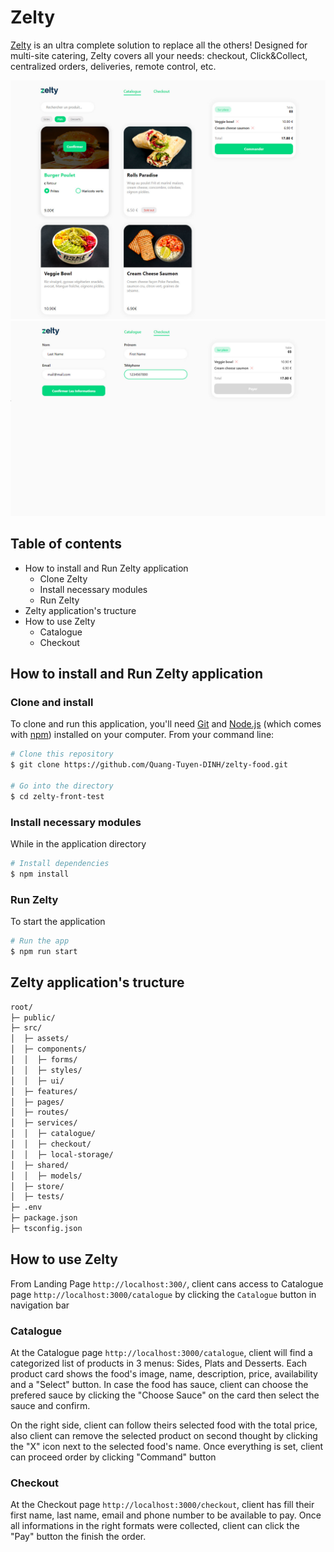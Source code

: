 # Zelty
[Zelty](https://food-dinh.vercel.app/) is an ultra complete solution to replace all the others!
Designed for multi-site catering, Zelty covers all your needs: checkout, Click&Collect, centralized orders, deliveries, remote control, etc.

![Screenshot](./src/assets/demo/catalogue.jpg)
![Screenshot](./src/assets/demo/checkout.jpg)

## Table of contents
* How to install and Run Zelty application
    * Clone Zelty
    * Install necessary modules
    * Run Zelty
* Zelty application's tructure
* How to use Zelty
    * Catalogue
    * Checkout


## How to install and Run Zelty application
### Clone and install
To clone and run this application, you'll need [Git](https://git-scm.com) and [Node.js](https://nodejs.org/en/download/) (which comes with [npm](http://npmjs.com)) installed on your computer. From your command line:

```bash
# Clone this repository
$ git clone https://github.com/Quang-Tuyen-DINH/zelty-food.git

# Go into the directory
$ cd zelty-front-test
```

### Install necessary modules
While in the application directory

```bash
# Install dependencies
$ npm install
```

### Run Zelty
To start the application

```bash
# Run the app
$ npm run start
```

## Zelty application's tructure
```bash
root/
├─ public/
├─ src/
│  ├─ assets/
│  ├─ components/
│  │  ├─ forms/
│  │  ├─ styles/
│  │  ├─ ui/
│  ├─ features/
│  ├─ pages/
│  ├─ routes/
│  ├─ services/
│  │  ├─ catalogue/
│  │  ├─ checkout/
│  │  ├─ local-storage/
│  ├─ shared/
│  │  ├─ models/
│  ├─ store/
│  ├─ tests/
├─ .env
├─ package.json
├─ tsconfig.json
```

## How to use Zelty
From Landing Page `http://localhost:300/`, client cans access to Catalogue page `http://localhost:3000/catalogue` by clicking the `Catalogue` button in navigation bar

### Catalogue
At the Catalogue page `http://localhost:3000/catalogue`, client will find a categorized list of products in 3 menus: Sides, Plats and Desserts. Each product card shows the food's image, name, description, price, availability and a "Select" button. In case the food has sauce, client can choose the prefered sauce by clicking the "Choose Sauce" on the card then select the sauce and confirm.

On the right side, client can follow theirs selected food with the total price, also client can remove the selected product on second thought by clicking the "X" icon next to the selected food's name. Once everything is set, client can proceed order by clicking "Command" button

### Checkout
At the Checkout page `http://localhost:3000/checkout`, client has fill their first name, last name, email and phone number to be available to pay. Once all informations in the right formats were collected, client can click the "Pay" button the finish the order.